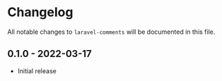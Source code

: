 # Changelog

All notable changes to `laravel-comments` will be documented in this file.

## 0.1.0 - 2022-03-17

- Initial release
